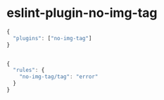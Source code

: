 <!--
 * @Author: huajian
 * @LastEditors: huajian
-->
# eslint-plugin-no-img-tag

```js
{
  "plugins": ["no-img-tag"]
}


{
  "rules": {
    "no-img-tag/tag": "error"
  }
}

```